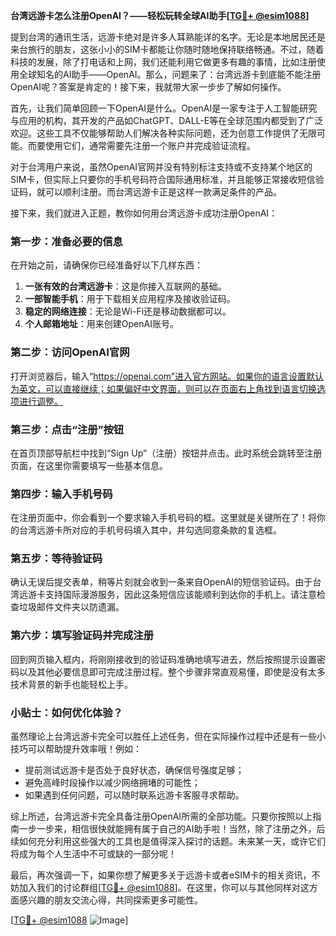 **台湾远游卡怎么注册OpenAI？——轻松玩转全球AI助手[[TG💪+ @esim1088](https://t.me/s/esim1088)]**

提到台湾的通讯生活，远游卡绝对是许多人耳熟能详的名字。无论是本地居民还是来台旅行的朋友，这张小小的SIM卡都能让你随时随地保持联络畅通。不过，随着科技的发展，除了打电话和上网，我们还能利用它做更多有趣的事情，比如注册使用全球知名的AI助手——OpenAI。那么，问题来了：台湾远游卡到底能不能注册OpenAI呢？答案是肯定的！接下来，我就带大家一步步了解如何操作。

首先，让我们简单回顾一下OpenAI是什么。OpenAI是一家专注于人工智能研究与应用的机构，其开发的产品如ChatGPT、DALL-E等在全球范围内都受到了广泛欢迎。这些工具不仅能够帮助人们解决各种实际问题，还为创意工作提供了无限可能。而要使用它们，通常需要先注册一个账户并完成验证流程。

对于台湾用户来说，虽然OpenAI官网并没有特别标注支持或不支持某个地区的SIM卡，但实际上只要你的手机号码符合国际通用标准，并且能够正常接收短信验证码，就可以顺利注册。而台湾远游卡正是这样一款满足条件的产品。

接下来，我们就进入正题，教你如何用台湾远游卡成功注册OpenAI：

### 第一步：准备必要的信息
在开始之前，请确保你已经准备好以下几样东西：
1. **一张有效的台湾远游卡**：这是你接入互联网的基础。
2. **一部智能手机**：用于下载相关应用程序及接收验证码。
3. **稳定的网络连接**：无论是Wi-Fi还是移动数据都可以。
4. **个人邮箱地址**：用来创建OpenAI账号。

### 第二步：访问OpenAI官网
打开浏览器后，输入“https://openai.com”进入官方网站。如果你的语言设置默认为英文，可以直接继续；如果偏好中文界面，则可以在页面右上角找到语言切换选项进行调整。

### 第三步：点击“注册”按钮
在首页顶部导航栏中找到“Sign Up”（注册）按钮并点击。此时系统会跳转至注册页面，在这里你需要填写一些基本信息。

### 第四步：输入手机号码
在注册页面中，你会看到一个要求输入手机号码的框。这里就是关键所在了！将你的台湾远游卡所对应的手机号码填入其中，并勾选同意条款的复选框。

### 第五步：等待验证码
确认无误后提交表单，稍等片刻就会收到一条来自OpenAI的短信验证码。由于台湾远游卡支持国际漫游服务，因此这条短信应该能顺利到达你的手机上。请注意检查垃圾邮件文件夹以防遗漏。

### 第六步：填写验证码并完成注册
回到网页输入框内，将刚刚接收到的验证码准确地填写进去，然后按照提示设置密码以及其他必要信息即可完成注册过程。整个步骤非常直观易懂，即使是没有太多技术背景的新手也能轻松上手。

### 小贴士：如何优化体验？
虽然理论上台湾远游卡完全可以胜任上述任务，但在实际操作过程中还是有一些小技巧可以帮助提升效率哦！例如：
- 提前测试远游卡是否处于良好状态，确保信号强度足够；
- 避免高峰时段操作以减少网络拥堵的可能性；
- 如果遇到任何问题，可以随时联系远游卡客服寻求帮助。

综上所述，台湾远游卡完全具备注册OpenAI所需的全部功能。只要你按照以上指南一步一步来，相信很快就能拥有属于自己的AI助手啦！当然，除了注册之外，后续如何充分利用这些强大的工具也是值得深入探讨的话题。未来某一天，或许它们将成为每个人生活中不可或缺的一部分呢！

最后，再次强调一下，如果你想了解更多关于远游卡或者eSIM卡的相关资讯，不妨加入我们的讨论群组[[TG💪+ @esim1088](https://t.me/s/esim1088)]。在这里，你可以与其他同样对这方面感兴趣的朋友交流心得，共同探索更多可能性。

[[TG💪+ @esim1088](https://t.me/s/esim1088) ![Image](https://i.postimg.cc/4NQfJmqS/Snipaste-2025-05-13-00-14-12.png)]